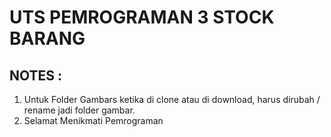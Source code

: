 # UTS PEMROGRAMAN 3 STOCK BARANG

## NOTES :
1. Untuk Folder Gambars ketika di clone atau di download, harus dirubah / rename jadi folder gambar.
2. Selamat Menikmati Pemrograman

